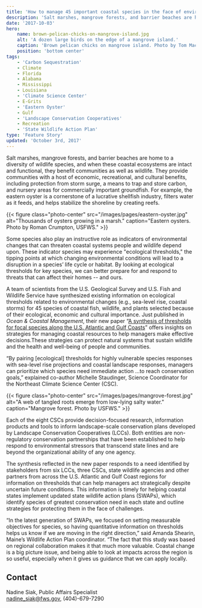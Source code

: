 ```yaml
---
title: 'How to manage 45 important coastal species in the face of environmental changes'
description: 'Salt marshes, mangrove forests, and barrier beaches are home to a diversity of wildlife species, and when these coastal ecosystems are intact and functional, they benefit communities as well as wildlife.'
date: '2017-10-03'
hero:
    name: brown-pelican-chicks-on-mangrove-island.jpg
    alt: 'A dozen large birds on the edge of a mangrove island.'
    caption: 'Brown pelican chicks on mangrove island. Photo by Tom MacKenzie, USFWS.'
    position: 'bottom center'
tags:
    - 'Carbon Sequestration'
    - Climate
    - Florida
    - Alabama
    - Mississippi
    - Louisiana
    - 'Climate Science Center'
    - E-Grits
    - 'Eastern Oyster'
    - Gulf
    - 'Landscape Conservation Cooperatives'
    - Recreation
    - 'State Wildlife Action Plan'
type: 'Feature Story'
updated: 'October 3rd, 2017'
---
```


Salt marshes, mangrove forests, and barrier beaches are home to a diversity of wildlife species, and when these coastal ecosystems are intact and functional, they benefit communities as well as wildlife. They provide communities with a host of economic, recreational, and cultural benefits, including protection from storm surge, a means to trap and store carbon, and nursery areas for commercially important groundfish. For example, the eastern oyster is a cornerstone of a lucrative shellfish industry, filters water as it feeds, and helps stabilize the shoreline by creating reefs. 

{{< figure class="photo-center" src="/images/pages/eastern-oyster.jpg" alt="Thousands of oysters growing in a marsh." caption="Eastern oysters. Photo by Roman Crumpton, USFWS." >}}

Some species also play an instructive role as indicators of environmental changes that can threaten coastal systems people and wildlife depend upon. These indicator species may experience "ecological thresholds," the tipping points at which changing environmental conditions will lead to a disruption in a species’ life cycle or habitat. By looking at ecological thresholds for key species, we can better prepare for and respond to threats that can affect their homes -- and ours.

A team of scientists from the U.S. Geological Survey and U.S. Fish and Wildlife Service have synthesized existing information on ecological thresholds related to environmental changes (e.g., sea-level rise, coastal storms) for 45 species of coastal fish, wildlife, and plants selected because of their ecological, economic and cultural importance. Just published in *Ocean & Coastal Management*, their new paper “[A synthesis of thresholds for focal species along the U.S. Atlantic and Gulf Coasts](http://northatlanticlcc.org/news/all-news/collaborative-study-offers-insight-on-protecting-valuable-coastal-resources-based-on-201ctipping-points201d-for-indicator-species)” offers insights on strategies for managing coastal resources to help managers make effective decisions.These strategies can protect natural systems that sustain wildlife and the health and well-being of people and communities.  

“By pairing [ecological] thresholds for highly vulnerable species responses with sea-level rise projections and coastal landscape responses, managers can prioritize which species need immediate action ...to reach conservation goals,” explained co-author Michelle Staudinger, Science Coordinator for the Northeast Climate Science Center (CSC).

{{< figure class="photo-center" src="/images/pages/mangrove-forest.jpg" alt="A web of tangled roots emerge from low-lying salty water." caption="Mangrove forest. Photo by USFWS." >}}

Each of the eight CSCs provide decision-focused research, information products and tools to inform landscape-scale conservation plans developed by Landscape Conservation Cooperatives (LCCs). Both entities are non-regulatory conservation partnerships that have been established to help respond to environmental stressors that transcend state lines and are beyond the organizational ability of any one agency.

The synthesis reflected in the new paper responds to a need identified by stakeholders from six LCCs, three CSCs, state wildlife agencies and other partners from across the U.S. Atlantic and Gulf Coast regions for information on thresholds that can help managers act strategically despite uncertain future conditions. This information is timely for helping coastal states implement updated state wildlife action plans (SWAPs), which identify species of greatest conservation need in each state and outline strategies for protecting them in the face of challenges. 

“In the latest generation of SWAPs, we focused on setting measurable objectives for species, so having quantitative information on thresholds helps us know if we are moving in the right direction,” said Amanda Shearin, Maine’s Wildlife Action Plan coordinator. “The fact that this study was based on regional collaboration makes it that much more valuable. Coastal change is a big picture issue, and being able to look at impacts across the region is so useful, especially when it gives us guidance that we can apply locally.

## Contact

Nadine Siak, Public Affairs Specialist  
[nadine_siak@fws.gov](mailto:nadine_siak@fws.gov), (404)-679-7290
